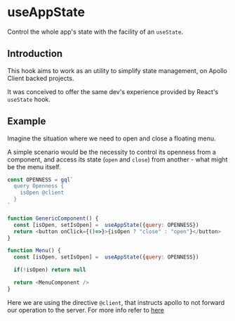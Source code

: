 # useAppState

Control the whole app's state with the facility of an `useState`.

## Introduction

This hook aims to work as an utility to simplify state management, on Apollo Client backed projects.

It was conceived to offer the same dev's experience provided by React's `useState` hook.

## Example

Imagine the situation where we need to open and close a floating menu.

A simple scenario would be the necessity to control its openness from a component, and access its state (`open` and `close`) from another - what might be the menu itself.

```js
const OPENNESS = gql`
  query Openness {
    isOpen @client
  }
`

function GenericComponent() {
  const [isOpen, setIsOpen] =  useAppState({query: OPENNESS})
  return <button onClick={()=>}>{isOpen ? "close" : "open"}</button>
}

function Menu() {
  const [isOpen, setIsOpen] =  useAppState({query: OPENNESS})

  if(!isOpen) return null

  return <MenuComponent />
}
```

Here we are using the directive `@client`, that instructs apollo to not forward our operation to the server. For more info refer to [here](https://www.apollographql.com/docs/react/essentials/local-state/)
